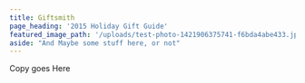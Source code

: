 ```yaml
---
title: Giftsmith
page_heading: '2015 Holiday Gift Guide'
featured_image_path: '/uploads/test-photo-1421906375741-f6bda4abe433.jpeg'
aside: "And Maybe some stuff here, or not"
---
```

Copy goes Here